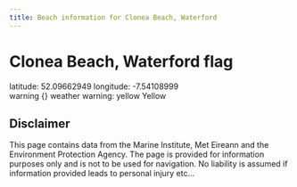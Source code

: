 ```yaml
---
title: Beach information for Clonea Beach, Waterford
---
```

# Clonea Beach, Waterford <span class="material-icons blue-flag">flag</span>

<div class="location-info">latitude: 52.09662949 longitude: -7.54108999</div>
<div class="met-eireann-warnings"><span class="material-icons {}-warning">warning</span>&nbsp;{} weather warning: yellow Yellow&nbsp;</div>
<div></div>

## Disclaimer

This page contains data from the Marine Institute, 
Met Eireann and the Environment Protection Agency. The page is provided for
information purposes only and is not to be used for navigation. No liability 
is assumed if information provided leads to personal injury etc...
